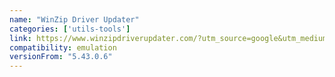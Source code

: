 ```yaml
---
name: "WinZip Driver Updater"
categories: ['utils-tools']
link: https://www.winzipdriverupdater.com/?utm_source=google&utm_medium=cpc&utm_campaign=wzu-dd-all-adwordsppc&utm_content=10758148194&utm_term=winzip%20driver%20updater&utm_id=126266994&gclid=Cj0KCQjw_r6hBhDdARIsAMIDhV-fzgPAoJrkRIZ7iVFx6VUSOBGzCuY9PDvvclgjPEGUEMJdVWQvrD4aAlW8EALw_wcB
compatibility: emulation
versionFrom: "5.43.0.6"
---
```


